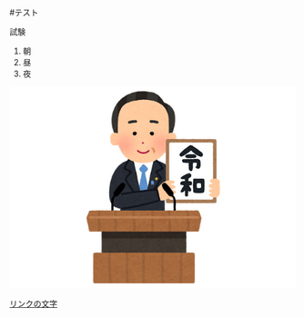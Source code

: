 #テスト

試験

1. 朝
2. 昼
3. 夜 

![説明文](reiwa.jpg  "ポップアップ文字")

 [リンクの文字](https://www.hakodate-ct.ac.jp/) 
